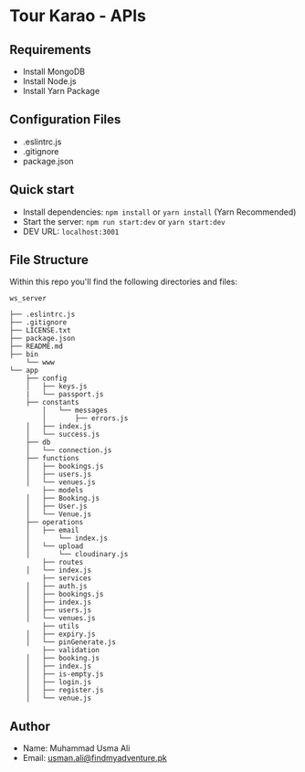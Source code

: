 # Tour Karao - APIs


## Requirements

- Install MongoDB
- Install Node.js
- Install Yarn Package

## Configuration Files

- .eslintrc.js
- .gitignore
- package.json

## Quick start

- Install dependencies: `npm install` or `yarn install` (Yarn Recommended)
- Start the server: `npm run start:dev` or `yarn start:dev`
- DEV URL: `localhost:3001`

## File Structure

Within this repo you'll find the following directories and files:

```
ws_server

├── .eslintrc.js
├── .gitignore
├── LICENSE.txt
├── package.json
├── README.md
├── bin
    └── www
└── app
	├── config
	│	├── keys.js
	|	└── passport.js
	├── constants
        │   └── messages
        │       ├── errors.js
	│	├── index.js
	│	└── success.js
	├── db
	│	└── connection.js
	├── functions
	│	├── bookings.js
	│	├── users.js
	│	└── venues.js
        ├── models
	│	├── Booking.js
	│	├── User.js
	│	└── Venue.js
	├── operations
	│	├── email
	│		└── index.js
	│	└── upload
	│		└── cloudinary.js
        ├── routes
	│	└── index.js
        ├── services
	│	├── auth.js
	│	├── bookings.js
	│	├── index.js
	│	├── users.js
	│	└── venues.js
        ├── utils
	│	├── expiry.js
	│	└── pinGenerate.js
        ├── validation
	│	├── booking.js
	│	├── index.js
	│	├── is-empty.js
	│	├── login.js
	│	├── register.js
	│	└── venue.js
```

## Author

- Name: Muhammad Usma Ali
- Email: usman.ali@findmyadventure.pk
